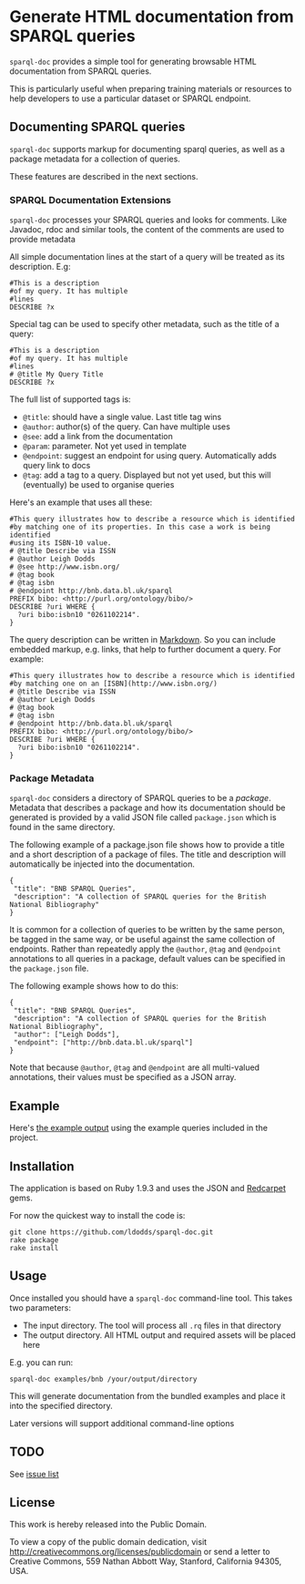# Generate HTML documentation from SPARQL queries

`sparql-doc` provides a simple tool for generating browsable HTML documentation 
from SPARQL queries.

This is particularly useful when preparing training materials or resources to 
help developers to use a particular dataset or SPARQL endpoint.

## Documenting SPARQL queries

`sparql-doc` supports markup for documenting sparql queries, as well as a 
package metadata for a collection of queries.

These features are described in the next sections.

### SPARQL Documentation Extensions

`sparql-doc` processes your SPARQL queries and looks for comments. Like Javadoc, rdoc and 
similar tools, the content of the comments are used to provide metadata

All simple documentation lines at the start of a query will be treated as its description. E.g:

	#This is a description
	#of my query. It has multiple
	#lines
	DESCRIBE ?x 

Special tag can be used to specify other metadata, such as the title of a query:

	#This is a description
	#of my query. It has multiple
	#lines
	# @title My Query Title
	DESCRIBE ?x 

The full list of supported tags is:

* `@title`: should have a single value. Last title tag wins
* `@author`: author(s) of the query. Can have multiple uses
* `@see`: add a link from the documentation
* `@param`: parameter. Not yet used in template
* `@endpoint`: suggest an endpoint for using query. Automatically adds query link to docs
* `@tag`: add a tag to a query. Displayed but not yet used, but this will (eventually) be used to organise queries

Here's an example that uses all these:

	#This query illustrates how to describe a resource which is identified
	#by matching one of its properties. In this case a work is being identified
	#using its ISBN-10 value.
	# @title Describe via ISSN
	# @author Leigh Dodds
	# @see http://www.isbn.org/
	# @tag book
	# @tag isbn
	# @endpoint http://bnb.data.bl.uk/sparql 
	PREFIX bibo: <http://purl.org/ontology/bibo/> 
	DESCRIBE ?uri WHERE {
	  ?uri bibo:isbn10 "0261102214".
	}

The query description can be written in [Markdown](http://daringfireball.net/projects/markdown/). So 
you can include embedded markup, e.g. links, that help to further document a query. 
For example:

	#This query illustrates how to describe a resource which is identified
	#by matching one on an [ISBN](http://www.isbn.org/)
	# @title Describe via ISSN
	# @author Leigh Dodds
	# @tag book
	# @tag isbn
	# @endpoint http://bnb.data.bl.uk/sparql 
	PREFIX bibo: <http://purl.org/ontology/bibo/> 
	DESCRIBE ?uri WHERE {
	  ?uri bibo:isbn10 "0261102214".
	}

### Package Metadata

`sparql-doc` considers a directory of SPARQL queries to be a _package_. Metadata that describes a package 
and how its documentation should be generated is provided by a valid JSON file called `package.json` which 
is found in the same directory.

The following example of a package.json file shows how to provide a title and a short description 
of a package of files. The title and description will automatically be injected into the documentation.

	{
	 "title": "BNB SPARQL Queries",
	 "description": "A collection of SPARQL queries for the British National Bibliography"
	}	 

It is common for a collection of queries to be written by the same person, be tagged in the same 
way, or be useful against the same collection of endpoints. Rather than repeatedly apply the 
`@author`, `@tag` and `@endpoint` annotations to all queries in a package, default values can be 
specified in the `package.json` file. 

The following example shows how to do this:

	{
	 "title": "BNB SPARQL Queries",
	 "description": "A collection of SPARQL queries for the British National Bibliography",
	 "author": ["Leigh Dodds"],
	 "endpoint": ["http://bnb.data.bl.uk/sparql"]
	}

Note that because `@author`, `@tag` and `@endpoint` are all multi-valued annotations, their values 
must be specified as a JSON array.

## Example

Here's [the example output](http://ldodds.github.com/sparql-doc/) using the example queries included in the project.

## Installation

The application is based on Ruby 1.9.3 and uses the JSON and [Redcarpet](https://github.com/vmg/redcarpet) gems.

For now the quickest way to install the code is:

	git clone https://github.com/ldodds/sparql-doc.git
	rake package
	rake install
	
## Usage

Once installed you should have a `sparql-doc` command-line tool. This takes two parameters:

* The input directory. The tool will process all `.rq` files in that directory
* The output directory. All HTML output and required assets will be placed here
	
E.g. you can run:

	sparql-doc examples/bnb /your/output/directory
	
This will generate documentation from the bundled examples and place it into the specified 
directory.

Later versions will support additional command-line options

## TODO

See [issue list](https://github.com/ldodds/sparql-doc/issues)

## License

This work is hereby released into the Public Domain.

To view a copy of the public domain dedication, visit http://creativecommons.org/licenses/publicdomain or send a letter to Creative Commons, 559 Nathan Abbott Way, Stanford, California 94305, USA.